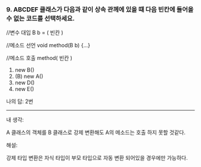 ### 9. ABCDEF 클래스가 다음과 같이 상속 관께에 있을 떄 다음 빈칸에 들어올 수 없는 코드를 선택하세요.

//변수 대입
B b = ( 빈칸 )

//메소드 선언
void method(B b) {...}

//메소드 호출
method( 빈칸 )

1. new B()
2. (B) new A()
3. new D()
4. new E()

나의 답: 2번

---

내 생각:

A 클래스의 객체를 B 클래스로 강제 변환해도 A의 메소드는 호출 하지 못할 것같다. 

해설:

강제 타입 변환은 자식 타입이 부모 타입으로 자동 변환 되어있을 경우에만 가능하다. 